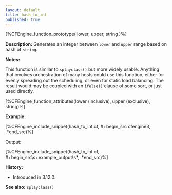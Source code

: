 ```yaml
---
layout: default
title: hash_to_int
published: true
---
```


[%CFEngine_function_prototype( lower, upper, string )%]

**Description:** Generates an integer between `lower` and `upper` range based on hash of `string`.

**Notes:**

This function is similar to `splayclass()` but more widely usable. Anything that
involves orchestration of many hosts could use this function, either for evenly
spreading out the scheduling, or even for static load balancing. The result
would may be coupled with an `ifelse()` clause of some sort, or just used
directly.

[%CFEngine_function_attributes(lower (inclusive), upper (exclusive), string)%]

**Example:**

[%CFEngine_include_snippet(hash_to_int.cf, #\+begin_src cfengine3, .*end_src)%]

Output:

[%CFEngine_include_snippet(hash_to_int.cf, #\+begin_src\s+example_output\s*, .*end_src)%]

**History:**

- Introduced in 3.12.0.

**See also:** `splayclass()`
